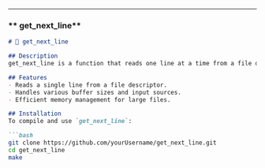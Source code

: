 
---

### ** get_next_line**

```md
# 📜 get_next_line

## Description
get_next_line is a function that reads one line at a time from a file descriptor. This project focuses on efficient memory management and file operations to ensure correct reading even with large files or buffers.

## Features
- Reads a single line from a file descriptor.
- Handles various buffer sizes and input sources.
- Efficient memory management for large files.

## Installation
To compile and use `get_next_line`:

```bash
git clone https://github.com/yourUsername/get_next_line.git
cd get_next_line
make
